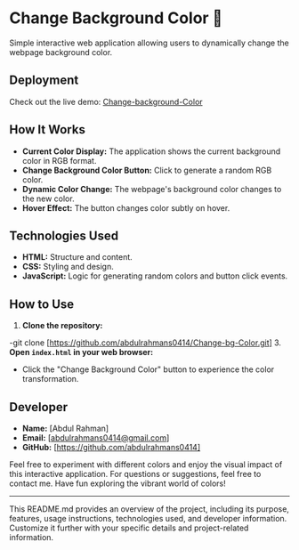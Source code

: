 # Change Background Color 🎨

Simple interactive web application allowing users to dynamically change the webpage background color.

## Deployment

Check out the live demo: [Change-background-Color](https://jolly-maamoul-588ae0.netlify.app)

## How It Works

- **Current Color Display:** The application shows the current background color in RGB format.
- **Change Background Color Button:** Click to generate a random RGB color.
- **Dynamic Color Change:** The webpage's background color changes to the new color.
- **Hover Effect:** The button changes color subtly on hover.

## Technologies Used

- **HTML:** Structure and content.
- **CSS:** Styling and design.
- **JavaScript:** Logic for generating random colors and button click events.

## How to Use

1. **Clone the repository:**
   
-git clone [https://github.com/abdulrahmans0414/Change-bg-Color.git]
3. **Open `index.html` in your web browser:**
- Click the "Change Background Color" button to experience the color transformation.

## Developer

- **Name:** [Abdul Rahman]
- **Email:** [abdulrahmans0414@gmail.com]
- **GitHub:** [https://github.com/abdulrahmans0414]

Feel free to experiment with different colors and enjoy the visual impact of this interactive application. For questions or suggestions, feel free to contact me. Have fun exploring the vibrant world of colors!

---

This README.md provides an overview of the project, including its purpose, features, usage instructions, technologies used, and developer information. Customize it further with your specific details and project-related information.

